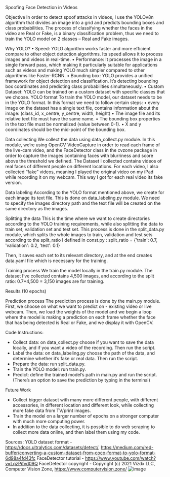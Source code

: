 Spoofing Face Detection in Videos

Objective
In order to detect spoof attacks in videos, I use the YOLOv8n algorithm that divides an image into a grid and predicts bounding boxes and class probabilities. The process of classifying whether the faces in the video are Real or Fake, is a binary classification problem, thus we need to train the YOLO model on 2 classes – Real and Fake images.

Why YOLO? 
•	Speed: YOLO algorithm works faster and more efficient compare to other object detection algorithms. Its speed allows it to process images and videos in real-time. 
•	Performance: It processes the image in a single forward pass, which making it particularly suitable for applications such as videos and making YOLO much simpler compared to other algorithms like Faster-RCNN.
•	Bounding box: YOLO provides a unified framework for object detection and classification. It’s detecting bounding box coordinates and predicting class probabilities simultaneously.
•	Custom Dataset: YOLO can be trained on a custom dataset with specific classes that we choose.
YOLO format	
To train the YOLO model, our dataset needs to be in the YOLO format. In this format we need to follow certain steps:
•	every image on the dataset has a single text file, contains information about the image:
(class_id, x_centre, y_centre, width, height)
•	The image file and its relative text file must have the same name.
•	The bounding box properties in the text file must be normalized (value between 0-1).
•	X and y coordinates should be the mid-point of the bounding box. 

Data collecting
We collect the data using data_collect.py module. In this module, we’re using OpenCV VideoCapture in order to read each frame of the live-cam video, and the FaceDetector class in the cvzone package in order to capture the images containing faces with blurriness and score above the threshold we defined. 
The Dataset I collected contains videos of real faces of different people on different locations. For each video, I also collected “fake” videos, meaning I played the original video on my iPad while recording it on my webcam. 
This way I got for each real video its fake version.

Data labeling
According to the YOLO format mentioned above, we create for each image its text file. This is done on data_labeling.py module. We need to specify the images directory path and the text file will be created on the same directory as the images.

Splitting the data
This is the time where we want to create directories according to the YOLO training requirements, while also splitting the data to train set, validation set and test set.
This process is done in the split_data.py module, which splits the whole images to train, validation and test sets according to the split_ratio I defined in const.py :
split_ratio = {'train': 0.7, 'validation': 0.2, 'test': 0.1}

Then, it saves each set to its relevant directory, and at the end creates data.yaml file which is necessary for the training.

Training process
We train the model locally in the train.py module. The dataset I’ve collected contains 4,500 images, and according to the split ratio: 0.7*4,500 = 3,150 images are for training.

Results (10 epochs)












Prediction process
The prediction process is done by the main.py module. First, we choose on what we want to predict on - existing video or live webcam. Then, we load the weights of the model and we begin a loop where the model is making a prediction on each frame whether the face that has being detected is Real or Fake, and we display it with OpenCV.


Code Instructions:
-	Collect data: on data_collect.py choose if you want to save the data locally, and if you want a video of the recording. Then run the script.
-	Label the data: on data_labeling.py choose the path of the data, and determine whether it’s fake or real data. Then run the script. 
-	Prepare the data: run split_data.py.
-	Train the YOLO model: run train.py.
-	Predict: define the trained model’s path in main.py and run the script. (There’s an option to save the prediction by typing in the terminal)











Future Work
-	Collect bigger dataset with many more different people, with different accessories, in different location and different look, while collecting more fake data from TV/print images.
-	Train the model on a larger number of epochs on a stronger computer with much more computing power.
-	In addition to the data collecting, it is possible to do web scraping to collect more data online, and then label them using my code.

Sources:
YOLO dataset format - https://docs.ultralytics.com/datasets/detect/, https://medium.com/red-buffer/converting-a-custom-dataset-from-coco-format-to-yolo-format-6d98a4fd43fc
FaceDetector tutorial - https://www.youtube.com/watch?v=LqzPifvd09Q
FaceDetector copyright - Copyright (c) 2021 Vizdx LLC, Computer Vision Zone, https://www.computervision.zone/
![image](https://github.com/Yoav221/Spoof-Detection/assets/105441254/ac70d671-8436-4bab-ae75-f0328f123ed3)
